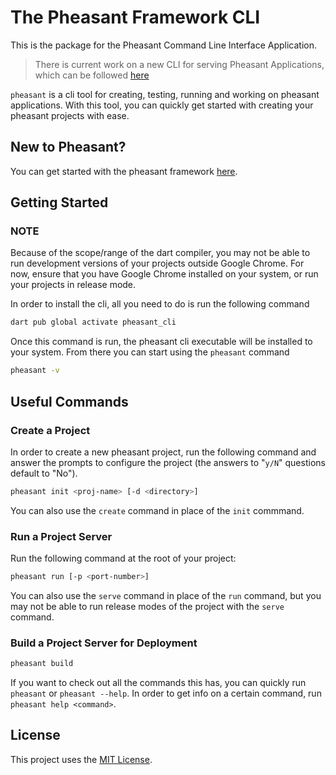# The Pheasant Framework CLI
This is the package for the Pheasant Command Line Interface Application. 

> There is current work on a new CLI for serving Pheasant Applications, which can be followed [here](https://github.com/nikeokoronkwo/pcli)

`pheasant` is a cli tool for creating, testing, running and working on pheasant applications. With this tool, you can quickly get started with creating your pheasant projects with ease.

## New to Pheasant?
You can get started with the pheasant framework [here](https://github.com/pheasantframework/pheasant).

## Getting Started
### NOTE
Because of the scope/range of the dart compiler, you may not be able to run development versions of your projects outside Google Chrome. For now, ensure that you have Google Chrome installed on your system, or run your projects in release mode.

In order to install the cli, all you need to do is run the following command
```bash
dart pub global activate pheasant_cli
```

Once this command is run, the pheasant cli executable will be installed to your system. From there you can start using the `pheasant` command

```bash
pheasant -v
```

## Useful Commands
### Create a Project
In order to create a new pheasant project, run the following command and answer the prompts to configure the project (the answers to "`y/N`" questions default to "No").
```bash
pheasant init <proj-name> [-d <directory>]
```

You can also use the `create` command in place of the `init` commmand.

### Run a Project Server
Run the following command at the root of your project:
```bash
pheasant run [-p <port-number>]
```

You can also use the `serve` command in place of the `run` command, but you may not be able to run release modes of the project with the `serve` command.

### Build a Project Server for Deployment
```bash
pheasant build
```

If you want to check out all the commands this has, you can quickly run `pheasant` or `pheasant --help`. In order to get info on a certain command, run `pheasant help <command>`.

## License
This project uses the [MIT License](LICENSE).